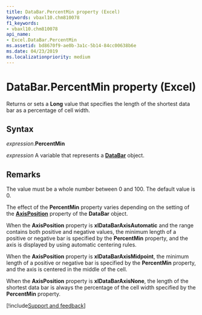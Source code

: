 ```yaml
---
title: DataBar.PercentMin property (Excel)
keywords: vbaxl10.chm810078
f1_keywords:
- vbaxl10.chm810078
api_name:
- Excel.DataBar.PercentMin
ms.assetid: bd8670f9-ae0b-3a1c-5b14-84cc00638b6e
ms.date: 04/23/2019
ms.localizationpriority: medium
---
```



# DataBar.PercentMin property (Excel)

Returns or sets a **Long** value that specifies the length of the shortest data bar as a percentage of cell width.


## Syntax

_expression_.**PercentMin**

_expression_ A variable that represents a **[DataBar](Excel.DataBar.md)** object.


## Remarks

The value must be a whole number between 0 and 100. The default value is 0.

The effect of the **PercentMin** property varies depending on the setting of the **[AxisPosition](Excel.DataBar.AxisPosition.md)** property of the **DataBar** object. 

When the **AxisPosition** property is **xlDataBarAxisAutomatic** and the range contains both positive and negative values, the minimum length of a positive or negative bar is specified by the **PercentMin** property, and the axis is displayed by using automatic centering rules. 

When the **AxisPosition** property is **xlDataBarAxisMidpoint**, the minimum length of a positive or negative bar is specified by the **PercentMin** property, and the axis is centered in the middle of the cell. 

When the **AxisPosition** property is **xlDataBarAxisNone**, the length of the shortest data bar is always the percentage of the cell width specified by the **PercentMin** property.




[!include[Support and feedback](~/includes/feedback-boilerplate.md)]